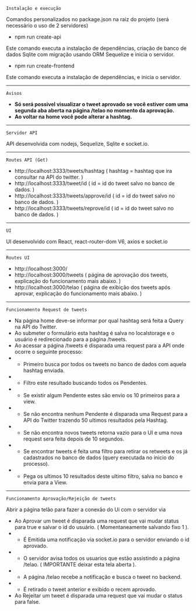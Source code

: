     Instalação e execução

Comandos personalizados no package.json na raiz do projeto (será necessário o uso de 2 servidores)
- npm run create-api

Este comando executa a instalação de dependências, criação de banco de dados Sqlite com migração usando ORM Sequelize e inicia o servidor.

- npm run create-frontend

Este comando executa a instalação de dependências, e inicia o servidor.

------------------

    Avisos

* <b>Só será possivel visualizar o tweet aprovado se você estiver com uma segunda aba aberta na página /telao no momento da aprovação.</b>
* <b>Ao voltar na home você pode alterar a hashtag.</b>

------------------

    Servidor API

API desenvolvida com nodejs, Sequelize, Sqlite e socket.io.

------------------

    Routes API (Get)

* http://localhost:3333/tweets/hashtag ( hashtag = hashtag que ira consultar na API do twitter. )
* http://localhost:3333/tweet/id ( id = id do tweet salvo no banco de dados. )
* http://localhost:3333/tweets/approve/id ( id = id do tweet salvo no banco de dados. )
* http://localhost:3333/tweets/reprove/id  ( id = id do tweet salvo no banco de dados. )

------------------

    UI

UI desenvolvido com React, react-router-dom V6, axios e socket.io

------------------

    Routes UI

* http://localhost:3000/
* http://localhost:3000/tweets ( página de aprovação dos tweets, explicação do funcionamento mais abaixo. )
* http://localhost:3000/telao ( página de exibição dos tweets após aprovar, explicação do funcionamento mais abaixo. )


------------------

    Funcionamento Request de tweets

* Na página home deve-se informar por qual hashtag será feita a Query na API do Twitter.
* Ao submeter o formulário esta hashtag é salva no localstorage e o usuário é redirecionado para a página /tweets.
* Ao acessar a página /tweets é disparada uma request para a API onde ocorre o seguinte processo:
* * Primeiro busca por todos os tweets no banco de dados com aquela hashtag enviada.
* * Filtro este resultado buscando todos os Pendentes.
* * Se existir algum Pendente estes são envio os 10 primeiros para a view.
* * Se não encontra nenhum Pendente é disparada uma Request para a API do Twitter trazendo 50 ultimos resultados pela Hashtag.
* * Se não encontra novos tweets retorna vazio para o UI e uma nova request sera feita depois de 10 segundos.
* * Se encontrar tweets é feita uma filtro para retirar os retweets e os já cadastrados no banco de dados (query executada no inicio do processo).
* * Pega os ultimos 10 resultados deste ultimo filtro, salva no banco e envia para a View.

------------------

    Funcionamento Aprovação/Rejeição de tweets

Abrir a página telão para fazer a conexão do Ui com o servidor via

* Ao Aprovar um tweet é disparada uma request que vai mudar status para true e salvar o id do usuário. ( Momentaneamente salvando fixo 1 ).
* * É Emitida uma notificação via socket.io para o servidor enviando o id aprovado.
* * O servidor avisa todos os usuarios que estão assistindo a página /telao. ( IMPORTANTE deixar esta tela aberta ).
* * A página /telao recebe a notificação e busca o tweet no backend.
* * É retirado o tweet anterior e exibido o recem aprovado.
* Ao Rejeitar um tweet é disparada uma request que vai mudar o status para false.